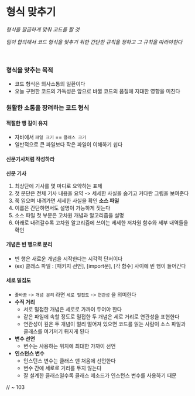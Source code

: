 # 형식 맞추기

*형식을 깔끔하게 맞춰 코드를 짤 것*

*팀이 합의해서 코드 형식을 맞추기 위한 간단한 규칙을 정하고 그 규칙을 따라야한다*

<br>

### 형식을 맞추는 목적
- 코드 형식은 의사소통의 일환이다
- 오늘 구현한 코드의 가독성은 앞으로 바뀔 코드의 품질에 지대한 영향을 미친다

### 원활한 소통을 장려하는 코드 형식

#### 적절한 행 길이 유지
- 자바에서 `파일 크기` == `클래스 크기`
- 일반적으로 큰 파일보다 작은 파일이 이해하기 쉽다

#### 신문기사처럼 작성하라
**신문 기사**
1. 최상단에 기사를 몇 마디로 요약하는 표제
2. 첫 문단은 전체 기사 내용을 요약 -> 세세한 사실을 숨기고 커다란 그림을 보여준다
3. 쭉 읽으며 내려가면 세세한 사실을 확인
**소스 파일**
1. 이름은 간단하면서도 설명이 가능하게 짓는다
2. 소스 파일 첫 부분은 고차원 개념과 알고리즘을 설명
3. 아래로 내려갈수록 고차원 알고리즘에 쓰이는 세세한 저차원 함수와 세부 내역들을 확인

#### 개념은 빈 행으로 분리
- 빈 행은 새로운 개념을 시작한다는 시각적 단서이다
- (ex) 클래스 파일 : [패키지 선언], [import문], [각 함수] 사이에 빈 행이 들어간다

#### 세로 밀집도
- `줄바꿈` -> `개념 분리` 라면 `세로 밀집도` -> `연관성` 을 의미한다
- **수직 거리**
    - 서로 밀접한 개념은 세로로 가까이 두어야 한다
    - 같은 파일에 속할 정도로 밀접한 두 개념은 세로 거리로 연관성을 표현한다
    - 연관성이 깊은 두 개념이 멀리 떨어져 있으면 코드를 읽는 사람이 소스 파일과 클래스를 여기저기 뒤지게 된다
- **변수 선언**
    - 변수는 사용하는 위치에 최대한 가까이 선언
- **인스턴스 변수**
    - 인스턴스 변수는 클래스 맨 처음에 선언한다
    - 변수 간에 세로로 거리를 두지 않는다
    - 잘 설계한 클래스일수록 클래스 메소드가 인스턴스 변수를 사용하기 때문

// ~ 103